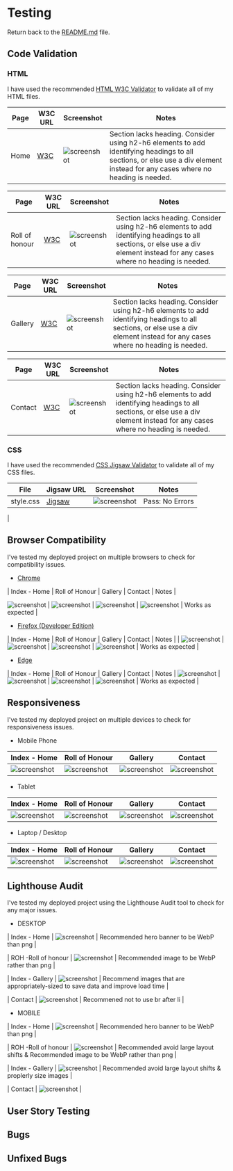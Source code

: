 # Testing
Return back to the [README.md](README.md) file.

## Code Validation

### HTML
I have used the recommended [HTML W3C Validator](https://validator.w3.org/nu/) to validate all of my HTML files.

| Page | W3C URL | Screenshot | Notes |
| --- | --- | --- | --- |
| Home | [W3C](https://validator.w3.org/nu/?doc=https%3A%2F%2Falansmythdeaf.github.io%2Froversfanclub%2Findex.html) | ![screenshot](documentation/validation/html-validator-index.png) | Section lacks heading. Consider using h2-h6 elements to add identifying headings to all sections, or else use a div element instead for any cases where no heading is needed. |

| Page | W3C URL | Screenshot | Notes |
| --- | --- | --- | --- |
| Roll of honour | [W3C](https://alansmythdeaf.github.io/roversfanclub/rollofhonour.html) | ![screenshot](documentation/validation/html-validator-roh.png) | Section lacks heading. Consider using h2-h6 elements to add identifying headings to all sections, or else use a div element instead for any cases where no heading is needed. |

| Page | W3C URL | Screenshot | Notes |
| --- | --- | --- | --- |
| Gallery | [W3C](https://validator.w3.org/nu/?doc=https%3A%2F%2Falansmythdeaf.github.io%2Froversfanclub%2Fgallery.html) | ![screenshot](documentation/validation/hmtl-validator-gallery.png) | Section lacks heading. Consider using h2-h6 elements to add identifying headings to all sections, or else use a div element instead for any cases where no heading is needed. |

| Page | W3C URL | Screenshot | Notes |
| --- | --- | --- | --- |
| Contact | [W3C](https://validator.w3.org/nu/?doc=https%3A%2F%2Falansmythdeaf.github.io%2Froversfanclub%2Fcontact.html) | ![screenshot](documentation/validation/css-validation-style.png) | Section lacks heading. Consider using h2-h6 elements to add identifying headings to all sections, or else use a div element instead for any cases where no heading is needed. |


### CSS
I have used the recommended [CSS Jigsaw Validator](https://jigsaw.w3.org/css-validator) to validate all of my CSS files.


 File | Jigsaw URL | Screenshot | Notes |
| --- | --- | --- | --- |
| style.css | [Jigsaw](https://jigsaw.w3.org/css-validator/validator) | ![screenshot](documentation/validation/css-validation-style.png) | Pass: No Errors |
|

## Browser Compatibility

I've tested my deployed project on multiple browsers to check for compatibility issues.

- [Chrome](https://www.google.com/chrome)

| Index - Home | Roll of Honour | Gallery | Contact | Notes |

![screenshot](documentation/browser/browser-chrome-index.png) | ![screenshot](documentation/browser/browser-chrome-roh.png) | ![screenshot](documentation/browser/browser-chrome-gallery.png) | ![screenshot](documentation/browser/browser-chrome-contact.png) | Works as expected |

- [Firefox (Developer Edition)](https://www.mozilla.org/firefox/developer)

| Index - Home | Roll of Honour | Gallery | Contact | Notes |
| ![screenshot](documentation/browser/browser-firefox-index.png) | ![screenshot](documentation/browser/browser-firefox-roh.png) | ![screenshot](documentation/browser/browser-firefox-gallery.png) | ![screenshot](documentation/browser/browser-firefox-contact.png) | Works as expected |

- [Edge](https://www.microsoft.com/edge)

| Index - Home | Roll of Honour | Gallery | Contact | Notes |
![screenshot](documentation/browser/browser-edge-index.png) | ![screenshot](documentation/browser/browser-edge-roh.png) | ![screenshot](documentation/browser/browser-edge-gallery.png) | ![screenshot](documentation/browser/browser-edge-contact.png) | Works as expected |

## Responsiveness

I've tested my deployed project on multiple devices to check for responsiveness issues.

- Mobile Phone

| Index - Home | Roll of Honour  | Gallery | Contact |
| --- | --- | --- | --- |
| ![screenshot](documentation/responsive-mobile-index.jpg) | ![screenshot](documentation/responsive-mobile-index.jpg) | ![screenshot](documentation/responsive-mobile-roh.jpg) | ![screenshot](documentation/responsive-mobile-gallery.jpg) | ![screenshot](documentation/responsive-mobile-contact.jpg) | works as expected

- Tablet

| Index - Home | Roll of Honour  | Gallery | Contact |
| --- | --- | --- | --- |
| ![screenshot](documentation/responsive-mobile-index.jpg) | ![screenshot](documentation/responsive-mobile-index.jpg) | ![screenshot](documentation/responsive-mobile-roh.jpg) | ![screenshot](documentation/responsive-mobile-gallery.jpg) | ![screenshot](documentation/responsive-mobile-contact.jpg) |

- Laptop / Desktop

| Index - Home | Roll of Honour  | Gallery | Contact |
| --- | --- | --- | --- |
| ![screenshot](documentation/responsive-mobile-index.jpg) | ![screenshot](documentation/responsive-mobile-index.jpg) | ![screenshot](documentation/responsive-mobile-roh.jpg) | ![screenshot](documentation/responsive-mobile-gallery.jpg) | ![screenshot](documentation/responsive-mobile-contact.jpg) |


## Lighthouse Audit
I've tested my deployed project using the Lighthouse Audit tool to check for any major issues.

 - DESKTOP

| Index - Home | ![screenshot](documentation/lighthouse/lighthouse-index.png) | Recommended hero banner to be WebP than png |

| ROH -Roll of honour | ![screenshot](documentation/lighthouse/lighthouse-roh.png) | Recommended image to be WebP rather than png |

| Index - Gallery | ![screenshot](documentation/lighthouse/lighthouse-gallery.png) | Recommend images that are appropriately-sized to save data and improve load time |

| Contact | ![screenshot](documentation/lighthouse/lighthouse-contact.png) | Recommened not to use br after li |

- MOBILE

| Index - Home | ![screenshot](documentation/lighthouse/lighthouse-mobile-index.png) | Recommended hero banner to be WebP than png |

| ROH -Roll of honour | ![screenshot](documentation/lighthouse/lighthouse-mobile-roh.png) | Recommended avoid large layout shifts & Recommended image to be WebP rather than png |

| Index - Gallery | ![screenshot](documentation/lighthouse/lighthouse-mobile-gallery.png) | Recommended avoid large layout shifts & proplerly size images |

| Contact | ![screenshot](documentation/lighthouse/lighthouse-mobile-contact.png) | 

## User Story Testing



## Bugs


## Unfixed Bugs

